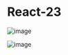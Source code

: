 # React-23

![image](https://user-images.githubusercontent.com/60667917/112688861-7cd1ca80-8e9f-11eb-8736-acea252fd29d.png)

![image](https://user-images.githubusercontent.com/60667917/112688945-983cd580-8e9f-11eb-9126-559a65969bab.png)

